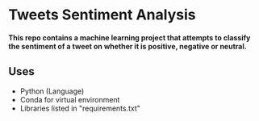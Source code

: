 # Tweets Sentiment Analysis 

#### This repo contains a machine learning project that attempts to classify the sentiment of a tweet on whether it is positive, negative or neutral.

## Uses
- Python (Language)
- Conda for virtual environment
- Libraries listed in "requirements.txt"

